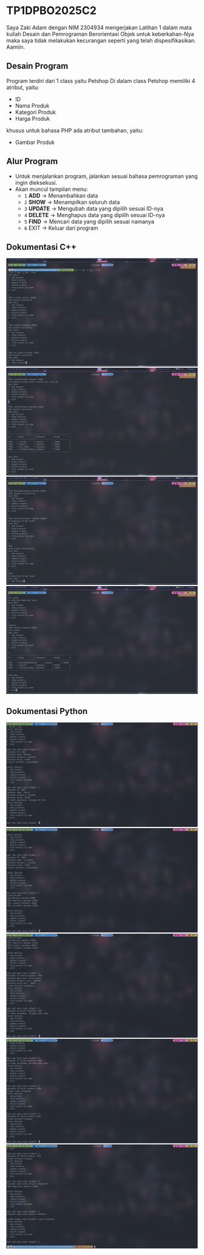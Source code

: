 # TP1DPBO2025C2
Saya Zaki Adam dengan NIM 2304934 mengerjakan Latihan 1 dalam mata kuliah Desain dan Pemrograman Berorientasi Objek untuk keberkahan-Nya maka saya tidak melakukan kecurangan seperti yang telah dispesifikasikan. Aamiin.

## Desain Program
Program terdiri dari 1 class yaitu Petshop
Di dalam class Petshop memiliki 4 atribut, yaitu:
* ID
* Nama Produk
* Kategori Produk
* Harga Produk

khusus untuk bahasa PHP ada atribut tambahan, yaitu:
* Gambar Produk

## Alur Program
- Untuk menjalankan program, jalankan sesuai bahasa pemrograman yang ingin dieksekusi.
- Akan muncul tampilan menu:
    - `1` **ADD** → Menambahkan data  
    - `2` **SHOW** → Menampilkan seluruh data  
    - `3` **UPDATE** → Mengubah data yang dipilih sesuai ID-nya  
    - `4` **DELETE** → Menghapus data yang dipilih sesuai ID-nya  
    - `5` **FIND** → Mencari data yang dipilih sesuai namanya  
    * `6` EXIT -> Keluar dari program

## Dokumentasi C++
![Phase 1](C++/image/img1.png)
![Phase 2](C++/image/img2.png)
![Phase 3](C++/image/img3.png)
![Phase 4](C++/image/img4.png)

## Dokumentasi Python
![Phase 1](Python/image/img1.png)
![Phase 2](Python/image/img2.png)
![Phase 3](Python/image/img3.png)
![Phase 4](Python/image/img4.png)
![Phase 5](Python/image/img5.png)
